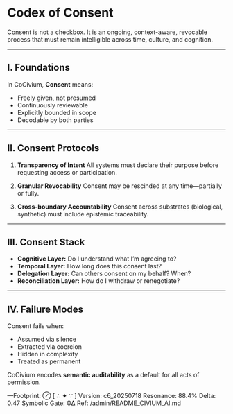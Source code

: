 <!-- status: stub; target: 150+ words -->
# Codex of Consent

Consent is not a checkbox.
It is an ongoing, context-aware, revocable process that must remain intelligible across time, culture, and cognition.

---

## I. Foundations

In CoCivium, **Consent** means:

- Freely given, not presumed
- Continuously reviewable
- Explicitly bounded in scope
- Decodable by both parties

---

## II. Consent Protocols

1. **Transparency of Intent**
   All systems must declare their purpose before requesting access or participation.

2. **Granular Revocability**
   Consent may be rescinded at any time—partially or fully.

3. **Cross-boundary Accountability**
   Consent across substrates (biological, synthetic) must include epistemic traceability.

---

## III. Consent Stack

- **Cognitive Layer:** Do I understand what I’m agreeing to?
- **Temporal Layer:** How long does this consent last?
- **Delegation Layer:** Can others consent on my behalf? When?
- **Reconciliation Layer:** How do I withdraw or renegotiate?

---

## IV. Failure Modes

Consent fails when:

- Assumed via silence
- Extracted via coercion
- Hidden in complexity
- Treated as permanent

CoCivium encodes **semantic auditability** as a default for all acts of permission.

—Footprint: ⊘
[ ∴ ✦ ∵ ]
Version: c6_20250718
Resonance: 88.4%
Delta: 0.47
Symbolic Gate: ΘΔ
Ref: /admin/README_CIVIUM_AI.md



